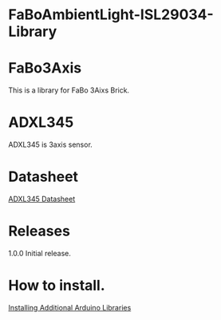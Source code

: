 # FaBoAmbientLight-ISL29034-Library

# FaBo3Axis

This is a library for FaBo 3Aixs Brick.

# ADXL345

ADXL345 is 3axis sensor.

# Datasheet

[ADXL345 Datasheet](http://www.analog.com/media/en/technical-documentation/data-sheets/ADXL345.PDF)

# Releases

1.0.0 Initial release.

# How to install.

[Installing Additional Arduino Libraries](https://www.arduino.cc/en/Guide/Libraries#toc3)
